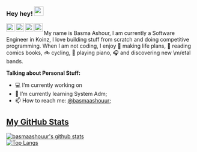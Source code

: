 ### Hey hey! <img src="https://media.giphy.com/media/hvRJCLFzcasrR4ia7z/giphy.gif" width="25px">


<a href="https://www.linkedin.com/in/basmaashouur/">
  <img align="left" alt="Basma's LinkdeIN" width="22px" src="https://cdn.jsdelivr.net/npm/simple-icons@v3/icons/linkedin.svg" />
</a>

<a href="https://twitter.com/basmaashouur/">
  <img align="left" alt="Basma's Twitter| Twitter" width="22px" src="https://cdn.jsdelivr.net/npm/simple-icons@v3/icons/twitter.svg" />
</a>

<a href="https://www.facebook.com/BasmaAshouur/">
  <img align="left" alt="Basma's Facebook| Facebook" width="22px" src="https://cdn.jsdelivr.net/npm/simple-icons@v3/icons/facebook.svg" />
</a>

<a href="https://www.instagram.com/basmaashouur/">
  <img align="left" alt="Basma's Instagram" width="22px" src="https://cdn.jsdelivr.net/npm/simple-icons@v3/icons/instagram.svg" />
</a>

<br/>
My name is Basma Ashour, I am currently a Software Engineer in Koinz, I love building stuff from scratch and doing competitive programming. When I am not coding, I enjoy 📝 making life plans, 📔 reading comics books, 🚲 cycling, 🎹 playing piano, 🎧 and discovering new \m/etal bands.

<br/>

**Talking about Personal Stuff:**

- 💻 I’m currently working on 
- 🌱 I’m currently learning System Adm; 
- 📫 How to reach me: [@basmaashouur](https://twitter.com/basmaashouur);

## [My GitHub Stats](https://github.com/anuraghazra/github-readme-stats)


[![basmaashouur's github stats](https://github-readme-stats.vercel.app/api?username=basmaashouur&hide=stars&show_icons=true&theme=material-palenight&include_all_commits=true&count_private=true)](https://github.com/basmaashouur?tab=repositories) 
<br/> 
[![Top Langs](https://github-readme-stats.vercel.app/api/top-langs/?username=basmaashouur&langs_count=6&layout=compact&theme=material-palenight)](https://github.com/basmaashouur?tab=repositories)

